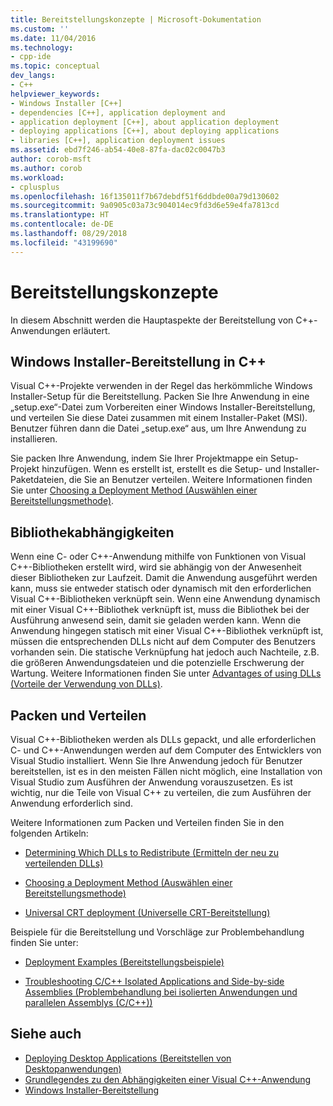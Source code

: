 ```yaml
---
title: Bereitstellungskonzepte | Microsoft-Dokumentation
ms.custom: ''
ms.date: 11/04/2016
ms.technology:
- cpp-ide
ms.topic: conceptual
dev_langs:
- C++
helpviewer_keywords:
- Windows Installer [C++]
- dependencies [C++], application deployment and
- application deployment [C++], about application deployment
- deploying applications [C++], about deploying applications
- libraries [C++], application deployment issues
ms.assetid: ebd7f246-ab54-40e8-87fa-dac02c0047b3
author: corob-msft
ms.author: corob
ms.workload:
- cplusplus
ms.openlocfilehash: 16f135011f7b67debdf51f6ddbde00a79d130602
ms.sourcegitcommit: 9a0905c03a73c904014ec9fd3d6e59e4fa7813cd
ms.translationtype: HT
ms.contentlocale: de-DE
ms.lasthandoff: 08/29/2018
ms.locfileid: "43199690"
---
```

# <a name="deployment-concepts"></a>Bereitstellungskonzepte

In diesem Abschnitt werden die Hauptaspekte der Bereitstellung von C++-Anwendungen erläutert.

## <a name="windows-installer-deployment-in-c"></a>Windows Installer-Bereitstellung in C++

Visual C++-Projekte verwenden in der Regel das herkömmliche Windows Installer-Setup für die Bereitstellung. Packen Sie Ihre Anwendung in eine „setup.exe“-Datei zum Vorbereiten einer Windows Installer-Bereitstellung, und verteilen Sie diese Datei zusammen mit einem Installer-Paket (MSI). Benutzer führen dann die Datei „setup.exe“ aus, um Ihre Anwendung zu installieren.

Sie packen Ihre Anwendung, indem Sie Ihrer Projektmappe ein Setup-Projekt hinzufügen. Wenn es erstellt ist, erstellt es die Setup- und Installer-Paketdateien, die Sie an Benutzer verteilen. Weitere Informationen finden Sie unter [Choosing a Deployment Method (Auswählen einer Bereitstellungsmethode)](../ide/choosing-a-deployment-method.md).

## <a name="library-dependencies"></a>Bibliothekabhängigkeiten

Wenn eine C- oder C++-Anwendung mithilfe von Funktionen von Visual C++-Bibliotheken erstellt wird, wird sie abhängig von der Anwesenheit dieser Bibliotheken zur Laufzeit. Damit die Anwendung ausgeführt werden kann, muss sie entweder statisch oder dynamisch mit den erforderlichen Visual C++-Bibliotheken verknüpft sein. Wenn eine Anwendung dynamisch mit einer Visual C++-Bibliothek verknüpft ist, muss die Bibliothek bei der Ausführung anwesend sein, damit sie geladen werden kann. Wenn die Anwendung hingegen statisch mit einer Visual C++-Bibliothek verknüpft ist, müssen die entsprechenden DLLs nicht auf dem Computer des Benutzers vorhanden sein. Die statische Verknüpfung hat jedoch auch Nachteile, z.B. die größeren Anwendungsdateien und die potenzielle Erschwerung der Wartung. Weitere Informationen finden Sie unter [Advantages of using DLLs (Vorteile der Verwendung von DLLs)](../build/dlls-in-visual-cpp.md#advantages-of-using-dlls).

## <a name="packaging-and-redistributing"></a>Packen und Verteilen

Visual C++-Bibliotheken werden als DLLs gepackt, und alle erforderlichen C- und C++-Anwendungen werden auf dem Computer des Entwicklers von Visual Studio installiert. Wenn Sie Ihre Anwendung jedoch für Benutzer bereitstellen, ist es in den meisten Fällen nicht möglich, eine Installation von Visual Studio zum Ausführen der Anwendung vorauszusetzen. Es ist wichtig, nur die Teile von Visual C++ zu verteilen, die zum Ausführen der Anwendung erforderlich sind.

Weitere Informationen zum Packen und Verteilen finden Sie in den folgenden Artikeln:

- [Determining Which DLLs to Redistribute (Ermitteln der neu zu verteilenden DLLs)](../ide/determining-which-dlls-to-redistribute.md)

- [Choosing a Deployment Method (Auswählen einer Bereitstellungsmethode)](../ide/choosing-a-deployment-method.md)

- [Universal CRT deployment (Universelle CRT-Bereitstellung)](universal-crt-deployment.md)

Beispiele für die Bereitstellung und Vorschläge zur Problembehandlung finden Sie unter:

- [Deployment Examples (Bereitstellungsbeispiele)](../ide/deployment-examples.md)

- [Troubleshooting C/C++ Isolated Applications and Side-by-side Assemblies (Problembehandlung bei isolierten Anwendungen und parallelen Assemblys (C/C++))](../build/troubleshooting-c-cpp-isolated-applications-and-side-by-side-assemblies.md)

## <a name="see-also"></a>Siehe auch

- [Deploying Desktop Applications (Bereitstellen von Desktopanwendungen)](../ide/deploying-native-desktop-applications-visual-cpp.md)
- [Grundlegendes zu den Abhängigkeiten einer Visual C++-Anwendung](../ide/understanding-the-dependencies-of-a-visual-cpp-application.md)
- [Windows Installer-Bereitstellung](https://msdn.microsoft.com/121be21b-b916-43e2-8f10-8b080516d2a0)
